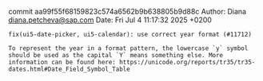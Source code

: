 commit aa99f55f68159823c574a6562b9b638805b9d88c
Author: Diana <diana.petcheva@sap.com>
Date:   Fri Jul 4 11:17:32 2025 +0200

    fix(ui5-date-picker, ui5-calendar): use correct year format (#11712)
    
    To represent the year in a format pattern, the lowercase `y` symbol should be used as the capital `Y` means something else. More information can be found here: https://unicode.org/reports/tr35/tr35-dates.html#Date_Field_Symbol_Table

